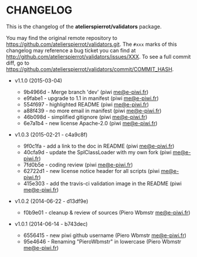 # CHANGELOG

This is the changelog of the **atelierspierrot/validators** package.

You may find the original remote repository to <https://github.com/atelierspierrot/validators.git>.
The `#xxx` marks of this changelog may reference a bug ticket you can find at 
<http://github.com/atelierspierrot/validators/issues/XXX>. To see a full commit diff, 
go to <https://github.com/atelierspierrot/validators/commit/COMMIT_HASH>.

* v1.1.0 (2015-03-04)

    * 9b4966d - Merge branch 'dev' (piwi <me@e-piwi.fr>)
    * e9fabe1 - upgrade to 1.1 in manifest (piwi <me@e-piwi.fr>)
    * 554f697 - highlighted README (piwi <me@e-piwi.fr>)
    * a88f439 - no more email in manifest (piwi <me@e-piwi.fr>)
    * 46b098d - simplified gitignore (piwi <me@e-piwi.fr>)
    * 6e7a1b4 - new license Apache-2.0 (piwi <me@e-piwi.fr>)
        
* v1.0.3 (2015-02-21 - c4a9c8f)

    * 9f0c1fa - add a link to the doc in README (piwi <me@e-piwi.fr>)
    * 40cfa9d - update the SplClassLoader with my own fork (piwi <me@e-piwi.fr>)
    * 7fd0b5e - coding review (piwi <me@e-piwi.fr>)
    * 62722d1 - new license notice header for all scripts (piwi <me@e-piwi.fr>)
    * 415e303 - add the travis-ci validation image in the README (piwi <me@e-piwi.fr>)

* v1.0.2 (2014-06-22 - d13df9e)

    * f0b9e01 - cleanup & review of sources (Piero Wbmstr <me@e-piwi.fr>)

* v1.0.1 (2014-06-14 - b743dec)

    * 6556415 - new piwi github username (Piero Wbmstr <me@e-piwi.fr>)
    * 95e4646 - Renaming "PieroWbmstr" in lowercase (Piero Wbmstr <me@e-piwi.fr>)

